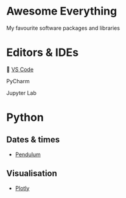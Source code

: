 # Awesome Everything

My favourite software packages and libraries

# Editors & IDEs

:1st_place_medal: [VS Code](https://code.visualstudio.com/)

PyCharm 

Jupyter Lab

# Python

## Dates & times

- [Pendulum](https://pendulum.eustace.io/)

## Visualisation

- [Plotly](https://plotly.com/python/)
